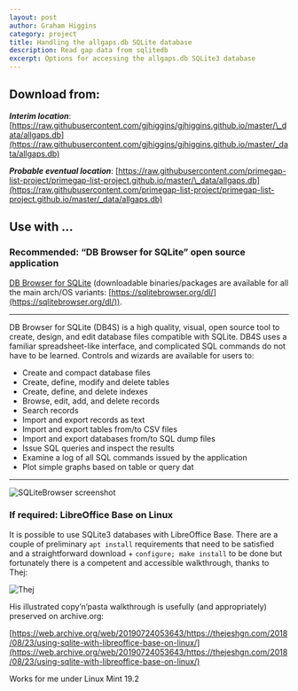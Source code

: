 ```yaml
---
layout: post
author: Graham Higgins
category: project
title: Handling the allgaps.db SQLite database
description: Read gap data from sqlitedb
excerpt: Options for accessing the allgaps.db SQLite3 database
---
```


## Download from:

***Interim location***: [https://raw.githubusercontent.com/gjhiggins/gjhiggins.github.io/master/\_data/allgaps.db](https://raw.githubusercontent.com/gjhiggins/gjhiggins.github.io/master/_data/allgaps.db)

***Probable eventual location***: [https://raw.githubusercontent.com/primegap-list-project/primegap-list-project.github.io/master/\_data/allgaps.db](https://raw.githubusercontent.com/primegap-list-project/primegap-list-project.github.io/master/_data/allgaps.db)

## Use with ...

### Recommended: “DB Browser for SQLite” open source application

[DB Browser for SQLite](https://sqlitebrowser.org/) (downloadable binaries/packages are available for all the main arch/OS variants: [https://sqlitebrowser.org/dl/](https://sqlitebrowser.org/dl/)).

---
DB Browser for SQLite (DB4S) is a high quality, visual, open source tool to create, design, and edit database files compatible with SQLite. DB4S uses a familiar spreadsheet-like interface, and complicated SQL commands do not have to be learned. Controls and wizards are available for users to:

- Create and compact database files
- Create, define, modify and delete tables
- Create, define, and delete indexes
- Browse, edit, add, and delete records
- Search records
- Import and export records as text
- Import and export tables from/to CSV files
- Import and export databases from/to SQL dump files
- Issue SQL queries and inspect the results
- Examine a log of all SQL commands issued by the application
- Plot simple graphs based on table or query dat

---


![SQLiteBrowser screenshot](https://web.archive.org/web/20190725114121im_/https://sqlitebrowser.org/images/screenshot.png)

### If required: LibreOffice Base on Linux

It is possible to use SQLite3 databases with LibreOffice Base. There are a couple of preliminary `apt install` requirements that need to be satisfied and a straightforward download + `configure; make install` to be done but fortunately there is a competent and accessible walkthrough, thanks to Thej:

![Thej](https://web.archive.org/web/20190828212424im_/https://thejeshgn.com/blog/wp-content/uploads/2008/09/thejesh_at_sitting_tea-300x198.jpg)

His illustrated copy’n’pasta walkthrough is usefully (and appropriately) preserved on archive.org:

[https://web.archive.org/web/20190724053643/https://thejeshgn.com/2018/08/23/using-sqlite-with-libreoffice-base-on-linux/](https://web.archive.org/web/20190724053643/https://thejeshgn.com/2018/08/23/using-sqlite-with-libreoffice-base-on-linux/)

Works for me under Linux Mint 19.2

